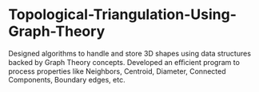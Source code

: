 # Topological-Triangulation-Using-Graph-Theory
Designed algorithms to handle and store 3D shapes using data structures backed by Graph Theory concepts. Developed an eﬃcient program to process properties like Neighbors, Centroid, Diameter, Connected Components, Boundary edges, etc.
